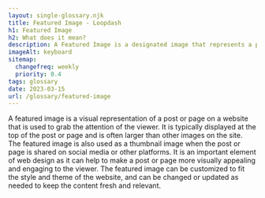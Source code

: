 ```yaml
--- 
layout: single-glossary.njk
title: Featured Image - Loopdash
h1: Featured Image
h2: What does it mean?
description: A Featured Image is a designated image that represents a post or page in WordPress and is displayed prominently in various areas of the website.
imageAlt: keyboard
sitemap:
  changefreq: weekly
  priority: 0.4
tags: glossary
date: 2023-03-15
url: /glossary/featured-image
---
```


A featured image is a visual representation of a post or page on a website that is used to grab the attention of the viewer. It is typically displayed at the top of the post or page and is often larger than other images on the site. The featured image is also used as a thumbnail image when the post or page is shared on social media or other platforms. It is an important element of web design as it can help to make a post or page more visually appealing and engaging to the viewer. The featured image can be customized to fit the style and theme of the website, and can be changed or updated as needed to keep the content fresh and relevant.
